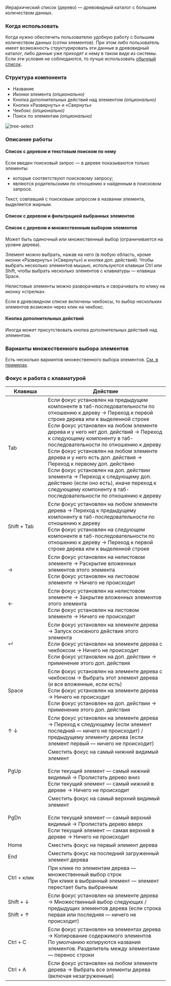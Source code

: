 Иерархический список (дерево) — древовидный каталог с большим количеством данных.

<!-- example(tree-overview) -->

### Когда использовать

Когда нужно обеспечить пользователю удобную работу с большим количеством данных (сотни элементов). При этом либо пользователь имеет возможность структурировать эти данные в древовидный каталог, либо данные уже приходят к нему в таком виде из системы. Если эти условия не соблюдаются, то лучше использовать [обычный список](/ru/components/list).

### Структура компонента

-   Название
-   Иконки элемента _(опционально)_
-   Кнопка дополнительных действий над элементом _(опционально)_
-   Кнопки «Развернуть» и «Свернуть»
-   Чекбокс _(опционально)_
-   Поиск по элементам _(опционально)_

<div style="margin-top: 15px;"><img src="./assets/images/tree-select/tree-select__structure.png" alt="tree-select" style="max-width: 531px"/>
</div>

### Описание работы

#### Список с деревом и текстовым поиском по нему

Если введен поисковый запрос — в дереве показываются только элементы:

-   которые соответствуют поисковому запросу;
-   являются родительскими по отношению к найденным в поисковом запросе.

Текст, совпавший с поисковым запросом в названии элемента, выделяется жирным.

<!-- example(tree-filtering) -->

#### Список с деревом и фильтрацией выбранных элементов

<!-- example(tree-checked-filtering) -->

#### Список с деревом и множественным выбором элементов

Может быть одиночный или множественный выбор (ограничивается на уровне дерева).

Элемент можно выбрать, нажав на него (в любую область, кроме иконки «Развернуть» («Свернуть») и кнопки доп. действий). Чтобы выбрать несколько элементов мышью, используются клавиши Ctrl или Shift, чтобы выбрать несколько элементов с клавиатуры — клавиша Space.

Нелистовые элементы можно разворачивать и сворачивать по клику на иконку «стрелка».

<!-- example(tree-multiple-keyboard) -->

Если в древовидном списке включены чекбоксы, то выбор нескольких элементов возможен через клик на чекбокс.

<!-- example(tree-multiple-checkbox) -->

#### Кнопка дополнительных действий

Иногда может присутствовать кнопка дополнительных действий над элементом.

<!-- example(tree-action-button) -->

### Варианты множественного выбора элементов

Есть несколько вариантов множественного выбора элементов. [См. в примерах](/ru/components/tree/examples).

### Фокус и работа с клавиатурой

| <div style="min-width: 110px;">Клавиша</div>                                                                                                                                     | Действие                                                                                                                                                                                                                                                                                                                                                                                                                                                                                                                                                                                                                                  |
| -------------------------------------------------------------------------------------------------------------------------------------------------------------------------------- | ----------------------------------------------------------------------------------------------------------------------------------------------------------------------------------------------------------------------------------------------------------------------------------------------------------------------------------------------------------------------------------------------------------------------------------------------------------------------------------------------------------------------------------------------------------------------------------------------------------------------------------------- |
| <span class="hot-key-button">Tab</span>                                                                                                                                          | Если фокус установлен на предыдущем компоненте в таб-последовательности по отношению к дереву → Переход к первой строке дерева или к выделенной строке<br />Если фокус установлен на любом элементе дерева и у него нет доп. действий → Переход к следующему компоненту в таб-последовательности по отношению к дереву<br />Если фокус установлен на любом элементе дерева и у него есть доп. действия → Переход к первому доп. действию <br />Если фокус установлен на доп. действии элемента → Переход к следующему доп. действию (если оно есть), иначе переход к следующему компоненту в таб-последовательности по отношению к дереву |
| <span class="hot-key-button">Shift</span> + <span class="hot-key-button">Tab</span>                                                                                              | Если фокус установлен на любом элементе дерева → Переход к предыдущему компоненту в таб-последовательности по отношению к дереву <br /> Если фокус установлен на следующем компоненте в таб-последовательности по отношению к дереву → Переход к первой строке дерева или к выделенной строке                                                                                                                                                                                                                                                                                                                                             |
| <span class="hot-key-button">→</span>                                                                                                                                            | Если фокус установлен на нелистовом элементе → Раскрытие вложенных элементов этого элемента <br /> Если фокус установлен на листовом элементе → Ничего не происходит                                                                                                                                                                                                                                                                                                                                                                                                                                                                      |
| <span class="hot-key-button">←</span>                                                                                                                                            | Если фокус установлен на нелистовом элементе → Закрытие вложенных элементов этого элемента <br /> Если фокус установлен на листовом элементе → Ничего не происходит                                                                                                                                                                                                                                                                                                                                                                                                                                                                       |
| <span class="hot-key-button">↵</span>                                                                                                                                            | Если фокус установлен на элементе дерева → Запуск основного действия этого элемента <br /> Если фокус установлен на элементе дерева с чекбоксом → Ничего не происходит <br /> Если фокус установлен на доп. действии → применение этого доп. действия                                                                                                                                                                                                                                                                                                                                                                                     |
| <span class="hot-key-button">Space</span>                                                                                                                                        | Если фокус установлен на элементе дерева с чекбоксом → Выбрать этот элемент дерева (и все вложенные, если есть) <br /> Если фокус установлен на элементе дерева → Ничего не происходит <br /> Если фокус установлен на доп. действии → применение этого доп. действия                                                                                                                                                                                                                                                                                                                                                                     |
| <span class="hot-key-button">↑</span> <span class="hot-key-button">↓</span>                                                                                                      | Если фокус установлен на элементе дерева → Переход к следующему (если элемент последний — ничего не происходит) / предыдущему элементу дерева (если элемент первый — ничего не происходит)                                                                                                                                                                                                                                                                                                                                                                                                                                                |
| <span class="hot-key-button">PgUp</span>                                                                                                                                         | Сместить фокус на самый нижний видимый элемент <br /><br /> Если текущий элемент — самый нижний видимый → Пролистать дерево вниз <br /> Если текущий элемент — самый нижний в дереве → Ничего не происходит                                                                                                                                                                                                                                                                                                                                                                                                                               |
| <span class="hot-key-button">PgDn</span>                                                                                                                                         | Сместить фокус на самый верхний видимый элемент <br /><br /> Если текущий элемент — самый верхний видимый → Пролистать дерево вверх <br /> Если текущий элемент — самая верхний в дереве → Ничего не происходит                                                                                                                                                                                                                                                                                                                                                                                                                           |
| <span class="hot-key-button">Home</span>                                                                                                                                         | Сместить фокус на первый элемент дерева                                                                                                                                                                                                                                                                                                                                                                                                                                                                                                                                                                                                   |
| <span class="hot-key-button">End</span>                                                                                                                                          | Сместить фокус на последний загруженный элемент дерева                                                                                                                                                                                                                                                                                                                                                                                                                                                                                                                                                                                    |
| <span class="hot-key-button">Ctrl</span> + клик                                                                                                                                  | При клике по элементам дерева — множественный выбор строк <br /> При клике в выбранный элемент — элемент перестает быть выбранным                                                                                                                                                                                                                                                                                                                                                                                                                                                                                                         |
| <span class="hot-key-button">Shift</span> + <span class="hot-key-button">↓</span> <br /><br /> <span class="hot-key-button">Shift</span> + <span class="hot-key-button">↑</span> | Если фокус установлен на элементе дерева → Множественный выбор следующих / предыдущих элементов дерева (если строка первая или последняя — ничего не происходит)                                                                                                                                                                                                                                                                                                                                                                                                                                                                          |
| <span class="hot-key-button">Ctrl</span> + <span class="hot-key-button">C</span>                                                                                                 | Если фокус установлен на элементах дерева → Копирование содержимого элементов <br /> По умолчанию копируются названия элементов. Разделитель между элементами — перенос строки                                                                                                                                                                                                                                                                                                                                                                                                                                                            |
| <span class="hot-key-button">Ctrl</span> + <span class="hot-key-button">A</span>                                                                                                 | Если фокус установлен на любом элементе дерева → Выбрать все элементы дерева (включая незагруженные)                                                                                                                                                                                                                                                                                                                                                                                                                                                                                                                                      |

